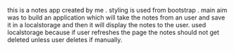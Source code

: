 this is a notes app created by me . styling is used from bootstrap . main aim was to build an application which will take the notes from an user and save it in a localstorage and then it will display the notes to the user. 
used localstorage because if user refreshes the page the notes should not get deleted unless user deletes if manually.